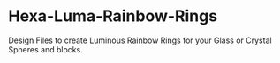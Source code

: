 # Hexa-Luma-Rainbow-Rings
Design Files to create Luminous Rainbow Rings for your Glass or Crystal Spheres and blocks.

